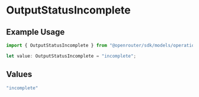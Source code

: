 # OutputStatusIncomplete

## Example Usage

```typescript
import { OutputStatusIncomplete } from "@openrouter/sdk/models/operations";

let value: OutputStatusIncomplete = "incomplete";
```

## Values

```typescript
"incomplete"
```